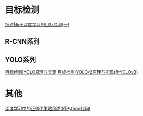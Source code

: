 # 目标检测
[综述|基于深度学习的目标检测(一)](https://zhuanlan.zhihu.com/p/34325398)
## R-CNN系列

## YOLO系列
[目标检测|YOLO原理与实现](https://zhuanlan.zhihu.com/p/32525231)
[目标检测|YOLOv2原理与实现(附YOLOv3)](https://zhuanlan.zhihu.com/p/35325884)

# 其他
[深度学习中的正则化策略综述(附Python代码)](https://zhuanlan.zhihu.com/p/37120298)
